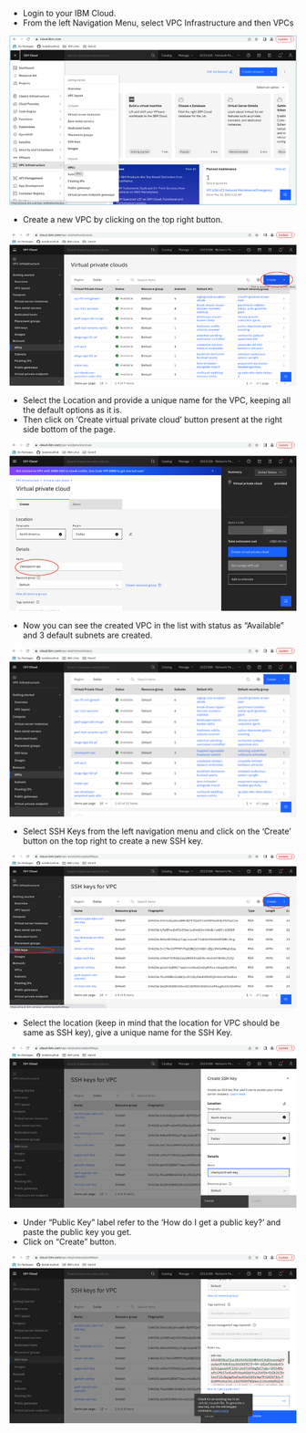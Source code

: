 ﻿- Login to your IBM Cloud.
- From the left Navigation Menu, select VPC Infrastructure and then VPCs
  
![Alt_Text](images/Picture1.png?raw=true "Optional Title")

- Create a new VPC by clicking on the top right button.

![Alt_Text](images/Picture2.png?raw=true "Optional Title")

- Select the Location and provide a unique name for the VPC, keeping all the default options as it is.
- Then click on ‘Create virtual private cloud’ button present at the right side bottom of the page.

![Alt_Text](images/Picture3.png?raw=true "Optional Title")

- Now you can see the created VPC in the list with status as “Available” and 3 default subnets are created.

![Alt_Text](images/Picture4.png?raw=true "Optional Title")

- Select SSH Keys from the left navigation menu and click on the ‘Create’ button on the top right to create a new SSH key.

![Alt_Text](images/Picture5.png?raw=true "Optional Title")

- Select the location (keep in mind that the location for VPC should be same as SSH key), give a unique name for the SSH Key.

![Alt_Text](images/Picture6.png?raw=true "Optional Title")

- Under “Public Key” label refer to the ‘How do I get a public key?’ and paste the public key you get. 
- Click on “Create” button.

![Alt_Text](images/Picture7.png?raw=true "Optional Title")

